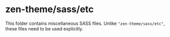 # zen-theme/sass/etc

This folder contains miscellaneous SASS files. Unlike `"zen-theme/sass/etc"`, these files
need to be used explicitly.
